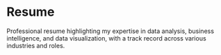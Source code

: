 # Resume
Professional resume highlighting my expertise in data analysis, business intelligence, and data visualization, with a track record across various industries and roles.
